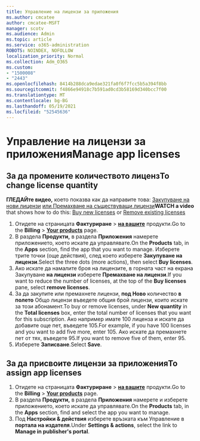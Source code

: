 ```yaml
---
title: Управление на лицензи за приложения
ms.author: cmcatee
author: cmcatee-MSFT
manager: scotv
ms.audience: Admin
ms.topic: article
ms.service: o365-administration
ROBOTS: NOINDEX, NOFOLLOW
localization_priority: Normal
ms.collection: Adm_O365
ms.custom:
- "1500008"
- "2443"
ms.openlocfilehash: 8414b288dca9edae321fa0f6f7fcc5b5a394f8bb
ms.sourcegitcommit: f4866e94918c7b591ad0cd3b58169d340bcc7f00
ms.translationtype: MT
ms.contentlocale: bg-BG
ms.lasthandoff: 05/19/2021
ms.locfileid: "52545636"
---
```

# <a name="manage-app-licenses"></a><span data-ttu-id="ab8dc-102">Управление на лицензи за приложения</span><span class="sxs-lookup"><span data-stu-id="ab8dc-102">Manage app licenses</span></span>

## <a name="to-change-license-quantity"></a><span data-ttu-id="ab8dc-103">За да промените количеството лиценз</span><span class="sxs-lookup"><span data-stu-id="ab8dc-103">To change license quantity</span></span>

<span data-ttu-id="ab8dc-104">**ГЛЕДАЙте видео,** което показва как да направите това: [Закупуване на нови лицензи](https://go.microsoft.com/fwlink/p/?linkid=2154857) [или Премахване на съществуващи лицензи](https://go.microsoft.com/fwlink/p/?linkid=2154938)</span><span class="sxs-lookup"><span data-stu-id="ab8dc-104">**WATCH a video** that shows how to do this: [Buy new licenses](https://go.microsoft.com/fwlink/p/?linkid=2154857) or [Remove existing licenses](https://go.microsoft.com/fwlink/p/?linkid=2154938)</span></span>

1. <span data-ttu-id="ab8dc-105">Отидете на страницата **Фактуриране**  >  **[на вашите](https://go.microsoft.com/fwlink/p/?linkid=842054)** продукти.</span><span class="sxs-lookup"><span data-stu-id="ab8dc-105">Go to the **Billing** > **[Your products](https://go.microsoft.com/fwlink/p/?linkid=842054)** page.</span></span>
2. <span data-ttu-id="ab8dc-106">В раздела **Продукти,** в раздела **Приложения** намерете приложението, което искате да управлявате.</span><span class="sxs-lookup"><span data-stu-id="ab8dc-106">On the **Products** tab, in the **Apps** section, find the app that you want to manage.</span></span> <span data-ttu-id="ab8dc-107">Изберете трите точки (още действия), след което изберете **Закупуване на лицензи**.</span><span class="sxs-lookup"><span data-stu-id="ab8dc-107">Select the three dots (more actions), then select **Buy licenses**.</span></span>
3. <span data-ttu-id="ab8dc-108">Ако искате да намалите броя на лицензите, в горната част на екрана Закупуване **на лицензи** изберете **Премахване на лицензи**.</span><span class="sxs-lookup"><span data-stu-id="ab8dc-108">If you want to reduce the number of licenses, at the top of the **Buy licenses** pane, select **remove licenses**.</span></span>
4. <span data-ttu-id="ab8dc-109">За да закупите или премахнете лицензи, **под Ново** количество **в полето** Общо лицензи въведете общия брой лицензи, които искате за този абонамент.</span><span class="sxs-lookup"><span data-stu-id="ab8dc-109">To buy or remove licenses, under **New quantity** in the **Total licenses** box, enter the total number of licenses that you want for this subscription.</span></span> <span data-ttu-id="ab8dc-110">Ако например имате 100 лиценза и искате да добавите още пет, въведете 105.</span><span class="sxs-lookup"><span data-stu-id="ab8dc-110">For example, if you have 100 licenses and you want to add five more, enter 105.</span></span> <span data-ttu-id="ab8dc-111">Ако искате да премахнете пет от тях, въведете 95.</span><span class="sxs-lookup"><span data-stu-id="ab8dc-111">If you want to remove five of them, enter 95.</span></span>
5. <span data-ttu-id="ab8dc-112">Изберете **Записване**.</span><span class="sxs-lookup"><span data-stu-id="ab8dc-112">Select **Save**.</span></span>

## <a name="to-assign-app-licenses"></a><span data-ttu-id="ab8dc-113">За да присвоите лицензи за приложения</span><span class="sxs-lookup"><span data-stu-id="ab8dc-113">To assign app licenses</span></span>

1. <span data-ttu-id="ab8dc-114">Отидете на страницата **Фактуриране**  >  **[на вашите](https://go.microsoft.com/fwlink/p/?linkid=842054)** продукти.</span><span class="sxs-lookup"><span data-stu-id="ab8dc-114">Go to the **Billing** > **[Your products](https://go.microsoft.com/fwlink/p/?linkid=842054)** page.</span></span>
2. <span data-ttu-id="ab8dc-115">В раздела **Продукти,** в раздела **Приложения** намерете и изберете приложението, което искате да управлявате.</span><span class="sxs-lookup"><span data-stu-id="ab8dc-115">On the **Products** tab, in the **Apps** section, find and select the app you want to manage.</span></span>
3. <span data-ttu-id="ab8dc-116">Под **Настройки & действия** изберете връзката към Управление в **портала на издателя**.</span><span class="sxs-lookup"><span data-stu-id="ab8dc-116">Under **Settings & actions**, select the link to **Manage in publisher's portal**.</span></span>